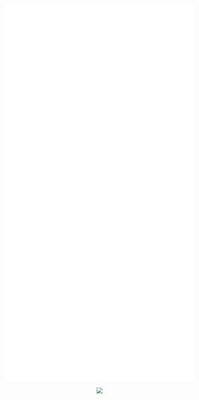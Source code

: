   <img src="img.svg" height="1000vh" width="2000vw"/>
    <p align="center">
  <img src="https://hits.seeyoufarm.com/api/count/incr/badge.svg?url=https%3A%2F%2Fgithub.com%2FPlazmaz%2FPlazmaz&count_bg=%2321006E&title_bg=%231B063A&icon=github.svg&icon_color=%23E7E7E7&title=Visitors&edge_flat=true" align="center"/>
  </p>
